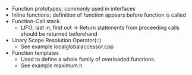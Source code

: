 * Function prototypes; commonly used in interfaces
* Inline functions; definition of function appears before function is called
* Function-Call stack
    * LIFO; last in, first out -> Return statements from proceeding calls should be returned beforehand
* Unary Scope Resolution Operator(::)
    * See example localglobalaccessor.cpp
* Function templates
    * Used to define a whole family of overloaded functions.
    * See example maximum.h
